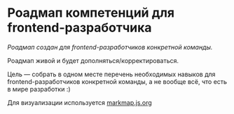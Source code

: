 # Роадмап компетенций для frontend-разработчика

*Роадмап создан для frontend-разработчиков конкретной команды.*

Роадмап живой и будет дополняться/корректироваться.

Цель — собрать в одном месте перечень необходимых навыков для frontend-разработчиков конкретной команды, а не вообще всё, что есть в мире разработки :)

Для визуализации используется [markmap.js.org](https://markmap.js.org/)
